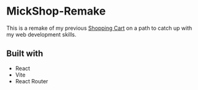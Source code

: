 # MickShop-Remake

This is a remake of my previous [Shopping Cart](https://github.com/MickFrog/shopping-cart) on a path to catch up with my web development skills.

## Built with

- React
- Vite
- React Router
